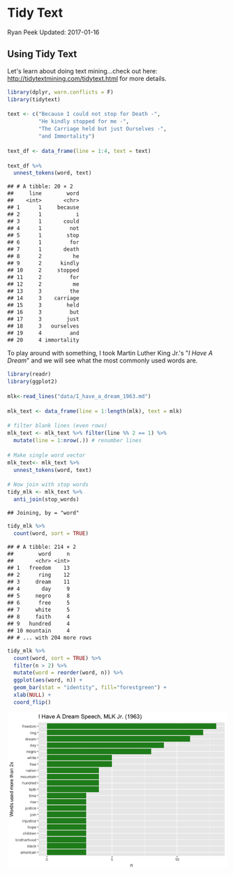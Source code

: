 Tidy Text
================
Ryan Peek
Updated: 2017-01-16

Using Tidy Text
---------------

Let's learn about doing text mining...check out here: <http://tidytextmining.com/tidytext.html> for more details.

``` r
library(dplyr, warn.conflicts = F)
library(tidytext)

text <- c("Because I could not stop for Death -",
          "He kindly stopped for me -",
          "The Carriage held but just Ourselves -",
          "and Immortality")

text_df <- data_frame(line = 1:4, text = text)

text_df %>%
  unnest_tokens(word, text)
```

    ## # A tibble: 20 × 2
    ##     line        word
    ##    <int>       <chr>
    ## 1      1     because
    ## 2      1           i
    ## 3      1       could
    ## 4      1         not
    ## 5      1        stop
    ## 6      1         for
    ## 7      1       death
    ## 8      2          he
    ## 9      2      kindly
    ## 10     2     stopped
    ## 11     2         for
    ## 12     2          me
    ## 13     3         the
    ## 14     3    carriage
    ## 15     3        held
    ## 16     3         but
    ## 17     3        just
    ## 18     3   ourselves
    ## 19     4         and
    ## 20     4 immortality

To play around with something, I took Martin Luther King Jr.'s "*I Have A Dream*" and we will see what the most commonly used words are.

``` r
library(readr)
library(ggplot2)

mlk<-read_lines("data/I_have_a_dream_1963.md")

mlk_text <- data_frame(line = 1:length(mlk), text = mlk)

# filter blank lines (even rows)
mlk_text <- mlk_text %>% filter(line %% 2 == 1) %>% 
  mutate(line = 1:nrow(.)) # renumber lines

# Make single word vector
mlk_text<- mlk_text %>%
  unnest_tokens(word, text)

# Now join with stop words
tidy_mlk <- mlk_text %>%
  anti_join(stop_words)
```

    ## Joining, by = "word"

``` r
tidy_mlk %>%
  count(word, sort = TRUE) 
```

    ## # A tibble: 214 × 2
    ##        word     n
    ##       <chr> <int>
    ## 1   freedom    13
    ## 2      ring    12
    ## 3     dream    11
    ## 4       day     9
    ## 5     negro     8
    ## 6      free     5
    ## 7     white     5
    ## 8     faith     4
    ## 9   hundred     4
    ## 10 mountain     4
    ## # ... with 204 more rows

``` r
tidy_mlk %>%
  count(word, sort = TRUE) %>%
  filter(n > 2) %>%
  mutate(word = reorder(word, n)) %>%
  ggplot(aes(word, n)) +
  geom_bar(stat = "identity", fill="forestgreen") +
  xlab(NULL) +
  coord_flip()
```

![](tidy_text_files/figure-markdown_github/mlk-1.png)
